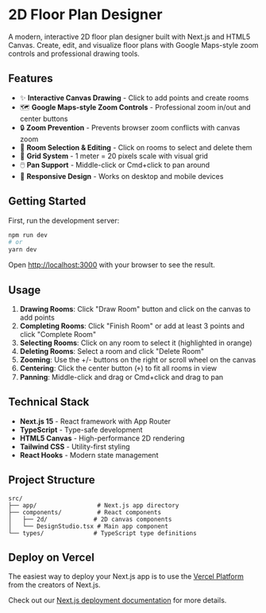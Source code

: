 # 2D Floor Plan Designer

A modern, interactive 2D floor plan designer built with Next.js and HTML5 Canvas. Create, edit, and visualize floor plans with Google Maps-style zoom controls and professional drawing tools.

## Features

- ✨ **Interactive Canvas Drawing** - Click to add points and create rooms
- 🗺️ **Google Maps-style Zoom Controls** - Professional zoom in/out and center buttons
- 🔒 **Zoom Prevention** - Prevents browser zoom conflicts with canvas zoom
- 🎯 **Room Selection & Editing** - Click on rooms to select and delete them
- 📏 **Grid System** - 1 meter = 20 pixels scale with visual grid
- 🖱️ **Pan Support** - Middle-click or Cmd+click to pan around
- 📱 **Responsive Design** - Works on desktop and mobile devices

## Getting Started

First, run the development server:

```bash
npm run dev
# or
yarn dev
```

Open [http://localhost:3000](http://localhost:3000) with your browser to see the result.

## Usage

1. **Drawing Rooms**: Click "Draw Room" button and click on the canvas to add points
2. **Completing Rooms**: Click "Finish Room" or add at least 3 points and click "Complete Room"
3. **Selecting Rooms**: Click on any room to select it (highlighted in orange)
4. **Deleting Rooms**: Select a room and click "Delete Room"
5. **Zooming**: Use the +/- buttons on the right or scroll wheel on the canvas
6. **Centering**: Click the center button (⌖) to fit all rooms in view
7. **Panning**: Middle-click and drag or Cmd+click and drag to pan

## Technical Stack

- **Next.js 15** - React framework with App Router
- **TypeScript** - Type-safe development
- **HTML5 Canvas** - High-performance 2D rendering
- **Tailwind CSS** - Utility-first styling
- **React Hooks** - Modern state management

## Project Structure

```
src/
├── app/                 # Next.js app directory
├── components/          # React components
│   ├── 2d/             # 2D canvas components
│   └── DesignStudio.tsx # Main app component
└── types/              # TypeScript type definitions
```

## Deploy on Vercel

The easiest way to deploy your Next.js app is to use the [Vercel Platform](https://vercel.com/new?utm_medium=default-template&filter=next.js&utm_source=create-next-app&utm_campaign=create-next-app-readme) from the creators of Next.js.

Check out our [Next.js deployment documentation](https://nextjs.org/docs/app/building-your-application/deploying) for more details.
